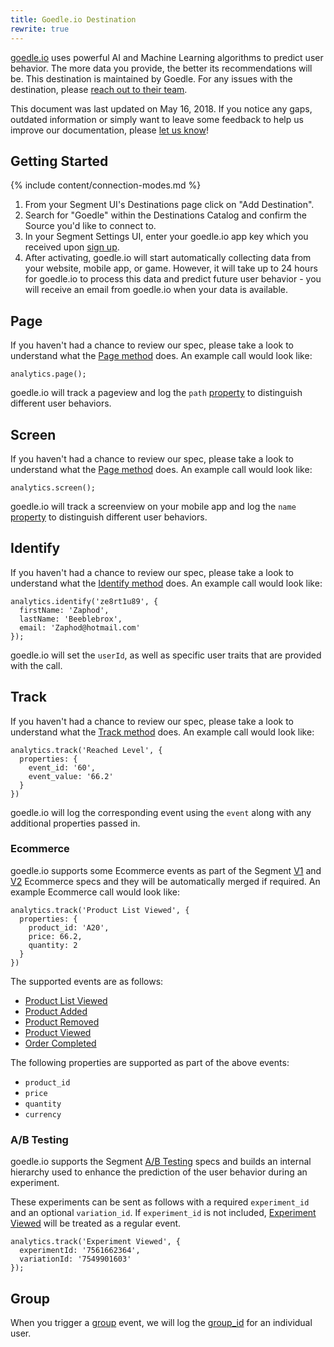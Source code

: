 ```yaml
---
title: Goedle.io Destination
rewrite: true
---
```


[goedle.io](https://goedle.io/) uses powerful AI and Machine Learning algorithms to predict user behavior. The more data you provide, the better its recommendations will be. This destination is maintained by Goedle. For any issues with the destination, please [reach out to their team](mailto:support@goedle.io).

This document was last updated on May 16, 2018. If you notice any gaps, outdated information or simply want to leave some feedback to help us improve our documentation, please [let us know](https://segment.com/help/contact)!


## Getting Started

{% include content/connection-modes.md %}

1.  From your Segment UI's Destinations page click on "Add Destination".
2.  Search for "Goedle" within the Destinations Catalog and confirm the Source you'd like to connect to.
3.  In your Segment Settings UI, enter your goedle.io app key which you received upon [sign up](https://go.goedle.io/signup "Sign up at goedle.io").
4.  After activating, goedle.io will start automatically collecting data from your website, mobile app, or game. However, it will take up to 24 hours for goedle.io to process this data and predict future user behavior - you will receive an email from goedle.io when your data is available.


## Page

If you haven't had a chance to review our spec, please take a look to understand what the [Page method](https://segment.com/docs/spec/page/) does. An example call would look like:

```
analytics.page();
```

goedle.io will track a pageview and log the `path` [property](https://segment.com/docs/spec/page/#properties "Spec: Page - Properties") to distinguish different user behaviors.

## Screen

If you haven't had a chance to review our spec, please take a look to understand what the [Page method](https://segment.com/docs/spec/page/) does. An example call would look like:

```
analytics.screen();
```

goedle.io will track a screenview on your mobile app and log the `name` [property](https://segment.com/docs/spec/page/#properties "Spec: Page - Properties") to distinguish different user behaviors.


## Identify

If you haven't had a chance to review our spec, please take a look to understand what the [Identify method](https://segment.com/docs/spec/identify/) does. An example call would look like:

```
analytics.identify('ze8rt1u89', {
  firstName: 'Zaphod',
  lastName: 'Beeblebrox',
  email: 'Zaphod@hotmail.com'
});
```

goedle.io will set the `userId`, as well as specific user traits that are provided with the call.

## Track

If you haven't had a chance to review our spec, please take a look to understand what the [Track method](https://segment.com/docs/spec/track/) does. An example call would look like:

```
analytics.track('Reached Level', {
  properties: {
    event_id: '60',
    event_value: '66.2'
  }
})
```

goedle.io will log the corresponding event using the `event` along with any additional properties passed in.


### Ecommerce

goedle.io supports some Ecommerce events as part of the Segment [V1](https://segment.com/docs/spec/ecommerce/ "Spec: V1 Ecommerce") and [V2](https://segment.com/docs/spec/ecommerce/v2/ "Spec: V2 Ecommerce") Ecommerce specs and they will be automatically merged if required. An example Ecommerce call would look like:
```
analytics.track('Product List Viewed', {
  properties: {
    product_id: 'A20',
    price: 66.2,
    quantity: 2
  }
})
```

The supported events are as follows:

* [Product List Viewed](https://segment.com/docs/spec/ecommerce/v2/#product-list-viewed "Spec: V2 Ecommerce - Product List Viewed")
* [Product Added](https://segment.com/docs/spec/ecommerce/v2/#product-added "Spec: V2 Ecommerce - Product Added")
* [Product Removed](https://segment.com/docs/spec/ecommerce/v2/#product-removed "Spec: V2 Ecommerce - Product Removed")
* [Product Viewed](https://segment.com/docs/spec/ecommerce/v2/#product-viewed "Spec: V2 Ecommerce - Product Viewed")
* [Order Completed](https://segment.com/docs/spec/ecommerce/v2/#order-completed "Spec: V2 Ecommerce - Order Completed")

The following properties are supported as part of the above events:
* `product_id`
* `price`
* `quantity`
* `currency`

### A/B Testing
goedle.io supports the Segment [A/B Testing](https://segment.com/docs/spec/ab-testing/ "Spec: A/B Testing") specs and builds an internal hierarchy used to enhance the prediction of the user behavior during an experiment.

These experiments can be sent as follows with a required `experiment_id` and an optional `variation_id`. If `experiment_id` is not included, [Experiment Viewed](https://segment.com/docs/spec/ab-testing/#experiment-viewed "Spec: A/B Testing - Experiment Viewed") will be treated as a regular event.

```
analytics.track('Experiment Viewed', {
  experimentId: '7561662364',
  variationId: '7549901603'
});
```


## Group

When you trigger a [group](https://segment.com/docs/spec/group/ "Spec: Group") event, we will log the [group_id](https://segment.com/docs/spec/group/#group-id "Spec: Group - Group ID") for an individual user.
